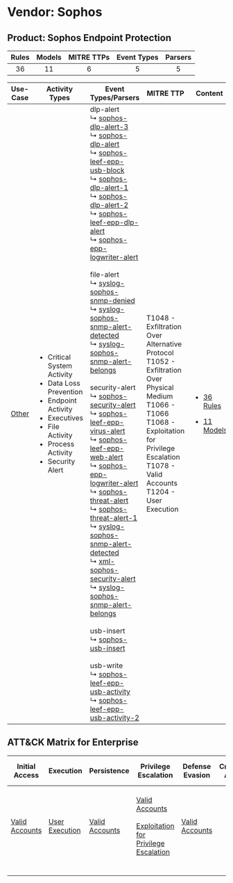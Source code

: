 Vendor: Sophos
==============
Product: Sophos Endpoint Protection
-----------------------------------
| Rules | Models | MITRE TTPs | Event Types | Parsers |
|:-----:|:------:|:----------:|:-----------:|:-------:|
|  36   |   11   |     6      |      5      |    5    |

|                Use-Case                | Activity Types                                                                                                                                                                             | Event Types/Parsers                                                                                                                                                                                                                                                                                                                                                                                                                                                                                                                                                                                                                                                                                                                                                                                                                                                                                                                                                                                                                                                                                                                                                                                                                                                                                                                                                                                                                                                                                                                                                                                                                                                                                                                                                                                                                                                                                                                                                                                                                           | MITRE TTP                                                                                                                                                                                                             | Content                                                                                                              |
|:--------------------------------------:| ------------------------------------------------------------------------------------------------------------------------------------------------------------------------------------------ | --------------------------------------------------------------------------------------------------------------------------------------------------------------------------------------------------------------------------------------------------------------------------------------------------------------------------------------------------------------------------------------------------------------------------------------------------------------------------------------------------------------------------------------------------------------------------------------------------------------------------------------------------------------------------------------------------------------------------------------------------------------------------------------------------------------------------------------------------------------------------------------------------------------------------------------------------------------------------------------------------------------------------------------------------------------------------------------------------------------------------------------------------------------------------------------------------------------------------------------------------------------------------------------------------------------------------------------------------------------------------------------------------------------------------------------------------------------------------------------------------------------------------------------------------------------------------------------------------------------------------------------------------------------------------------------------------------------------------------------------------------------------------------------------------------------------------------------------------------------------------------------------------------------------------------------------------------------------------------------------------------------------------------------------- | --------------------------------------------------------------------------------------------------------------------------------------------------------------------------------------------------------------------- | -------------------------------------------------------------------------------------------------------------------- |
| [Other](../../../UseCases/uc_other.md) | <ul><li>Critical System Activity</li><li>Data Loss Prevention</li><li>Endpoint Activity</li><li>Executives</li><li>File Activity</li><li>Process Activity</li><li>Security Alert</li></ul> |  dlp-alert<br> ↳ [sophos-dlp-alert-3](Parsers/parserContent_sophos-dlp-alert-3.md)<br> ↳ [sophos-dlp-alert](Parsers/parserContent_sophos-dlp-alert.md)<br> ↳ [sophos-leef-epp-usb-block](Parsers/parserContent_sophos-leef-epp-usb-block.md)<br> ↳ [sophos-dlp-alert-1](Parsers/parserContent_sophos-dlp-alert-1.md)<br> ↳ [sophos-dlp-alert-2](Parsers/parserContent_sophos-dlp-alert-2.md)<br> ↳ [sophos-leef-epp-dlp-alert](Parsers/parserContent_sophos-leef-epp-dlp-alert.md)<br> ↳ [sophos-epp-logwriter-alert](Parsers/parserContent_sophos-epp-logwriter-alert.md)<br><br> file-alert<br> ↳ [syslog-sophos-snmp-denied](Parsers/parserContent_syslog-sophos-snmp-denied.md)<br> ↳ [syslog-sophos-snmp-alert-detected](Parsers/parserContent_syslog-sophos-snmp-alert-detected.md)<br> ↳ [syslog-sophos-snmp-alert-belongs](Parsers/parserContent_syslog-sophos-snmp-alert-belongs.md)<br><br> security-alert<br> ↳ [sophos-security-alert](Parsers/parserContent_sophos-security-alert.md)<br> ↳ [sophos-leef-epp-virus-alert](Parsers/parserContent_sophos-leef-epp-virus-alert.md)<br> ↳ [sophos-leef-epp-web-alert](Parsers/parserContent_sophos-leef-epp-web-alert.md)<br> ↳ [sophos-epp-logwriter-alert](Parsers/parserContent_sophos-epp-logwriter-alert.md)<br> ↳ [sophos-threat-alert](Parsers/parserContent_sophos-threat-alert.md)<br> ↳ [sophos-threat-alert-1](Parsers/parserContent_sophos-threat-alert-1.md)<br> ↳ [syslog-sophos-snmp-alert-detected](Parsers/parserContent_syslog-sophos-snmp-alert-detected.md)<br> ↳ [xml-sophos-security-alert](Parsers/parserContent_xml-sophos-security-alert.md)<br> ↳ [syslog-sophos-snmp-alert-belongs](Parsers/parserContent_syslog-sophos-snmp-alert-belongs.md)<br><br> usb-insert<br> ↳ [sophos-usb-insert](Parsers/parserContent_sophos-usb-insert.md)<br><br> usb-write<br> ↳ [sophos-leef-epp-usb-activity](Parsers/parserContent_sophos-leef-epp-usb-activity.md)<br> ↳ [sophos-leef-epp-usb-activity-2](Parsers/parserContent_sophos-leef-epp-usb-activity-2.md)<br> | T1048 - Exfiltration Over Alternative Protocol<br>T1052 - Exfiltration Over Physical Medium<br>T1066 - T1066<br>T1068 - Exploitation for Privilege Escalation<br>T1078 - Valid Accounts<br>T1204 - User Execution<br> | [<ul><li>36 Rules</li></ul><ul><li>11 Models</li></ul>](Rules_Models/r_m_sophos_sophos_endpoint_protection_Other.md) |

ATT&CK Matrix for Enterprise
----------------------------
| Initial Access                                                      | Execution                                                           | Persistence                                                         | Privilege Escalation                                                                                                                                          | Defense Evasion                                                     | Credential Access | Discovery | Lateral Movement | Collection | Command and Control | Exfiltration                                                                                                                                                                      | Impact |
| ------------------------------------------------------------------- | ------------------------------------------------------------------- | ------------------------------------------------------------------- | ------------------------------------------------------------------------------------------------------------------------------------------------------------- | ------------------------------------------------------------------- | ----------------- | --------- | ---------------- | ---------- | ------------------- | --------------------------------------------------------------------------------------------------------------------------------------------------------------------------------- | ------ |
| [Valid Accounts](https://attack.mitre.org/techniques/T1078)<br><br> | [User Execution](https://attack.mitre.org/techniques/T1204)<br><br> | [Valid Accounts](https://attack.mitre.org/techniques/T1078)<br><br> | [Valid Accounts](https://attack.mitre.org/techniques/T1078)<br><br>[Exploitation for Privilege Escalation](https://attack.mitre.org/techniques/T1068)<br><br> | [Valid Accounts](https://attack.mitre.org/techniques/T1078)<br><br> |                   |           |                  |            |                     | [Exfiltration Over Alternative Protocol](https://attack.mitre.org/techniques/T1048)<br><br>[Exfiltration Over Physical Medium](https://attack.mitre.org/techniques/T1052)<br><br> |        |